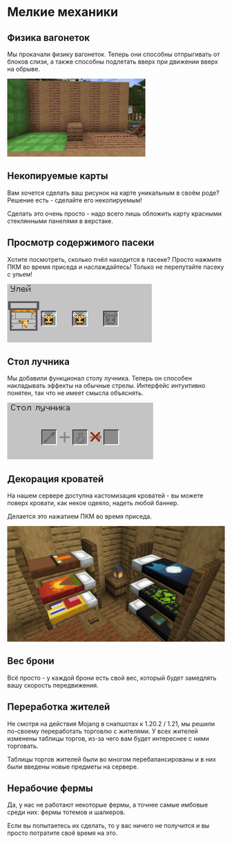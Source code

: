 # Мелкие механики

## Физика вагонеток

Мы прокачали физику вагонеток. Теперь они способны отпрыгивать от блоков слизи, а также способны подлетать вверх при движении вверх на обрыве.

![](assets/minecarts.gif)

## Некопируемые карты 

Вам хочется сделать ваш рисунок на карте уникальным в своём роде? Решение есть - сделайте его некопируемым! 

Сделать это очень просто - надо всего лишь обложить карту красными стеклянными панелями в верстаке.

## Просмотр содержимого пасеки

Хотите посмотреть, сколько пчёл находится в пасеке? Просто нажмите ПКМ во время приседа и наслаждайтесь! Только не перепутайте пасеку с ульем!

![](assets/beehive.png)

## Стол лучника

Мы добавили функционал столу лучника. Теперь он способен накладывать эффекты на обычные стрелы. Интерфейс интуитивно понятен, так что не имеет смысла объяснять. 

![Alt text](assets/fletching_table.png)

## Декорация кроватей

На нашем сервере доступна кастомизация кроватей - вы можете поверх кровати, как некое одеяло, надеть любой баннер. 

Делается это нажатием ПКМ во время приседа.

![](assets/beds.png)

## Вес брони

Всё просто - у каждой брони есть свой вес, который будет замедлять вашу скорость передвижения.

## Переработка жителей

Не смотря на действия Mojang в снапшотах к 1.20.2 / 1.21, мы решили по-своему переработать торговлю с жителями. У всех жителей изменены таблицы торгов, из-за чего вам будет интереснее с ними торговать. 

Таблицы торгов жителей были во многом перебалансированы и в них были введены новые предметы на сервере.
 
## Нерабочие фермы

Да, у нас не работают некоторые фермы, а точнее самые имбовые среди них: фермы тотемов и шалкеров. 

Если вы попытаетесь их сделать, то у вас ничего не получится и вы просто потратите своё время на это.